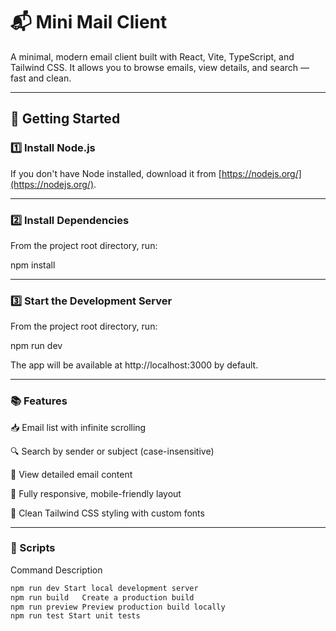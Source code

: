# 📬 Mini Mail Client

A minimal, modern email client built with React, Vite, TypeScript, and Tailwind CSS. It allows you to browse emails, view details, and search — fast and clean.

---

## 🚀 Getting Started

### 1️⃣ Install Node.js

If you don't have Node installed, download it from [https://nodejs.org/](https://nodejs.org/).

---


### 2️⃣ Install Dependencies

From the project root directory, run:

npm install


---

### 3️⃣ Start the Development Server
From the project root directory, run:

npm run dev

The app will be available at http://localhost:3000 by default.

---

### 📚 Features
📥 Email list with infinite scrolling

🔍 Search by sender or subject (case-insensitive)

📄 View detailed email content

📱 Fully responsive, mobile-friendly layout

💅 Clean Tailwind CSS styling with custom fonts


---


### 📝 Scripts

Command	Description
```bash 
npm run dev	Start local development server
npm run build	Create a production build
npm run preview	Preview production build locally
npm run test Start unit tests



````